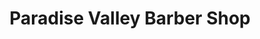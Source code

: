 ---
title: "Paradise Valley Barber Shop"
url: /phoenix/paradise-valley-barber-shop/
shop: Friseur
---